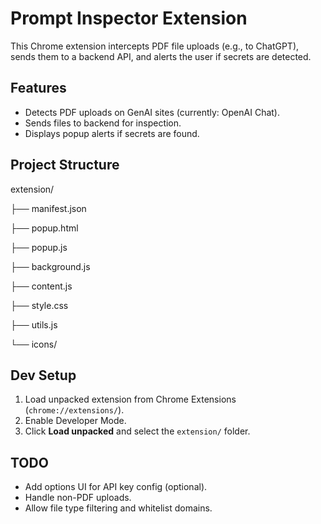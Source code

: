 # Prompt Inspector Extension

This Chrome extension intercepts PDF file uploads (e.g., to ChatGPT), sends them to a backend API, and alerts the user if secrets are detected.

## Features
- Detects PDF uploads on GenAI sites (currently: OpenAI Chat).
- Sends files to backend for inspection.
- Displays popup alerts if secrets are found.

## Project Structure
extension/

├── manifest.json

├── popup.html

├── popup.js

├── background.js

├── content.js

├── style.css

├── utils.js

└── icons/


## Dev Setup
1. Load unpacked extension from Chrome Extensions (`chrome://extensions/`).
2. Enable Developer Mode.
3. Click **Load unpacked** and select the `extension/` folder.

## TODO
- Add options UI for API key config (optional).
- Handle non-PDF uploads.
- Allow file type filtering and whitelist domains.
